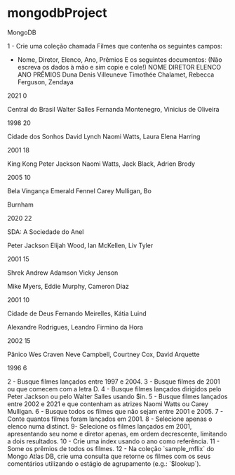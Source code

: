 # mongodbProject

MongoDB

1 - Crie uma coleção chamada Filmes que contenha os seguintes campos:
- Nome, Diretor, Elenco, Ano, Prêmios
E os seguintes documentos: (Não escreva os dados à mão e sim copie e cole!)
NOME DIRETOR ELENCO ANO PRÊMIOS
Duna Denis Villeuneve Timothée Chalamet,
Rebecca Ferguson,
Zendaya

2021 0

Central do Brasil Walter Salles Fernanda
Montenegro,
Vinicius de Oliveira

1998 20

Cidade dos Sonhos David Lynch Naomi Watts, Laura
Elena Harring

2001 18

King Kong Peter Jackson Naomi Watts, Jack
Black, Adrien Brody

2005 10

Bela Vingança Emerald Fennel Carey Mulligan, Bo

Burnham

2020 22

SDA: A Sociedade
do Anel

Peter Jackson Elijah Wood, Ian
McKellen, Liv Tyler

2001 15

Shrek Andrew Adamson
Vicky Jenson

Mike Myers, Eddie
Murphy, Cameron
Diaz

2001 10

Cidade de Deus Fernando Meirelles,
Kátia Luind

Alexandre
Rodrigues, Leandro
Firmino da Hora

2002 15

Pânico Wes Craven Neve Campbell,
Courtney Cox,
David Arquette

1996 6

2 - Busque filmes lançados entre 1997 e 2004.
3 - Busque filmes de 2001 ou que comecem com a letra D.
4 - Busque filmes lançados dirigidos pelo Peter Jackson ou pelo Walter Salles usando $in.
5 - Busque filmes lançados entre 2002 e 2021 e que contenham as atrizes Naomi Watts ou Carey Mulligan.
6 - Busque todos os filmes que não sejam entre 2001 e 2005.
7 - Conte quantos filmes foram lançados em 2001.
8 - Selecione apenas o elenco numa distinct.
9- Selecione os filmes lançados em 2001, apresentando seu nome e diretor apenas, em ordem decrescente,
limitando a dois resultados.
10 - Crie uma index usando o ano como referência.
11 - Some os prêmios de todos os filmes.
12 - Na coleção `sample_mflix` do Mongo Atlas DB, crie uma consulta que retorne os filmes com os seus
comentários utilizando o estágio de agrupamento (e.g.: `$lookup`).
